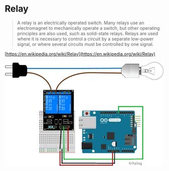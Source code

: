 # Relay

> A relay is an electrically operated switch. Many relays use an electromagnet to mechanically operate a switch, but other operating principles are also used, such as solid-state relays. Relays are used where it is necessary to control a circuit by a separate low-power signal, or where several circuits must be controlled by one signal.

[https://en.wikipedia.org/wiki/Relay](https://en.wikipedia.org/wiki/Relay)

![](/miscellaneous/relay.png)



